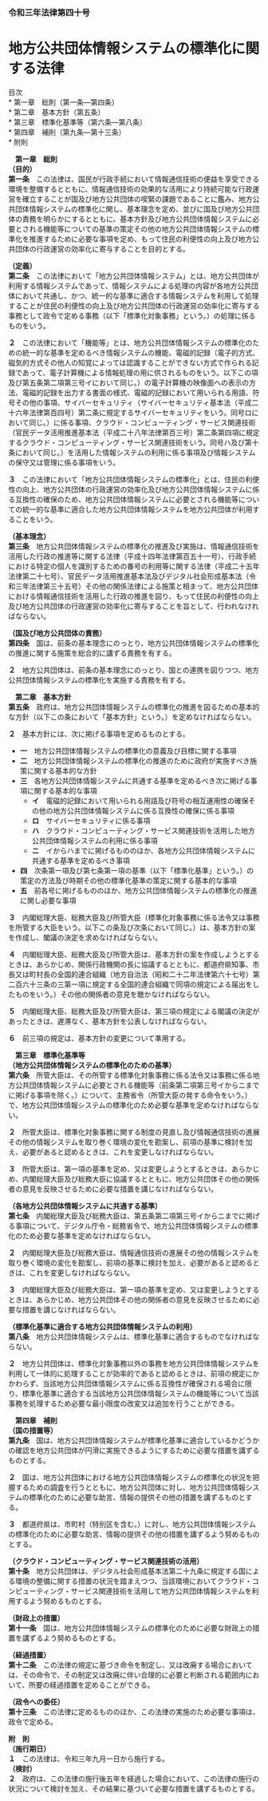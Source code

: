 ### 令和三年法律第四十号  
# 地方公共団体情報システムの標準化に関する法律  
  
目次  
	* 第一章　総則（第一条―第四条）  
	* 第二章　基本方針（第五条）  
	* 第三章　標準化基準等（第六条―第八条）  
	* 第四章　補則（第九条―第十三条）  
	* 附則  
  
&emsp;**第一章　総則**  
**（目的）**  
**第一条**　この法律は、国民が行政手続において情報通信技術の便益を享受できる環境を整備するとともに、情報通信技術の効果的な活用により持続可能な行政運営を確立することが国及び地方公共団体の喫緊の課題であることに鑑み、地方公共団体情報システムの標準化に関し、基本理念を定め、並びに国及び地方公共団体の責務を明らかにするとともに、基本方針及び地方公共団体情報システムに必要とされる機能等についての基準の策定その他の地方公共団体情報システムの標準化を推進するために必要な事項を定め、もって住民の利便性の向上及び地方公共団体の行政運営の効率化に寄与することを目的とする。  
  
**（定義）**  
**第二条**　この法律において「地方公共団体情報システム」とは、地方公共団体が利用する情報システムであって、情報システムによる処理の内容が各地方公共団体において共通し、かつ、統一的な基準に適合する情報システムを利用して処理することが住民の利便性の向上及び地方公共団体の行政運営の効率化に寄与する事務として政令で定める事務（以下「標準化対象事務」という。）の処理に係るものをいう。  
  
**２**　この法律において「機能等」とは、地方公共団体情報システムの標準化のための統一的な基準を定めるべき情報システムの機能、電磁的記録（電子的方式、磁気的方式その他人の知覚によっては認識することができない方式で作られる記録であって、電子計算機による情報処理の用に供されるものをいう。以下この項及び第五条第二項第三号イにおいて同じ。）の電子計算機の映像面への表示の方法、電磁的記録を出力する書面の様式、電磁的記録において用いられる用語、符号その他の事項、サイバーセキュリティ（サイバーセキュリティ基本法（平成二十六年法律第百四号）第二条に規定するサイバーセキュリティをいう。同号ロにおいて同じ。）に係る事項、クラウド・コンピューティング・サービス関連技術（官民データ活用推進基本法（平成二十八年法律第百三号）第二条第四項に規定するクラウド・コンピューティング・サービス関連技術をいう。同号ハ及び第十条において同じ。）を活用した情報システムの利用に係る事項及び情報システムの保守又は管理に係る事項をいう。  
  
**３**　この法律において「地方公共団体情報システムの標準化」とは、住民の利便性の向上、地方公共団体の行政運営の効率化及び地方公共団体情報システムに係る互換性の確保のため、地方公共団体情報システムに必要とされる機能等についての統一的な基準に適合した地方公共団体情報システムを地方公共団体が利用することをいう。  
  
**（基本理念）**  
**第三条**　地方公共団体情報システムの標準化の推進及び実施は、情報通信技術を活用した行政の推進等に関する法律（平成十四年法律第百五十一号）、行政手続における特定の個人を識別するための番号の利用等に関する法律（平成二十五年法律第二十七号）、官民データ活用推進基本法及びデジタル社会形成基本法（令和三年法律第三十五号）その他の関係法律による施策と相まって、地方公共団体における情報通信技術を活用した行政の推進を図り、もって住民の利便性の向上及び地方公共団体の行政運営の効率化に寄与することを旨として、行われなければならない。  
  
**（国及び地方公共団体の責務）**  
**第四条**　国は、前条の基本理念にのっとり、地方公共団体情報システムの標準化の推進に関する施策を総合的に講ずる責務を有する。  
  
**２**　地方公共団体は、前条の基本理念にのっとり、国との連携を図りつつ、地方公共団体情報システムの標準化を実施する責務を有する。  
  
&emsp;**第二章　基本方針**  
**第五条**　政府は、地方公共団体情報システムの標準化の推進を図るための基本的な方針（以下この条において「基本方針」という。）を定めなければならない。  
  
**２**　基本方針には、次に掲げる事項を定めるものとする。  
* **一**　地方公共団体情報システムの標準化の意義及び目標に関する事項  
* **二**　地方公共団体情報システムの標準化の推進のために政府が実施すべき施策に関する基本的な方針  
* **三**　各地方公共団体情報システムに共通する基準を定めるべき次に掲げる事項に関する基本的な事項  
	* **イ**　電磁的記録において用いられる用語及び符号の相互運用性の確保その他の地方公共団体情報システムに係る互換性の確保に係る事項  
	* **ロ**　サイバーセキュリティに係る事項  
	* **ハ**　クラウド・コンピューティング・サービス関連技術を活用した地方公共団体情報システムの利用に係る事項  
	* **ニ**　イからハまでに掲げるもののほか、各地方公共団体情報システムに共通する基準を定めるべき事項  
* **四**　次条第一項及び第七条第一項の基準（以下「標準化基準」という。）の策定の方法及び時期その他の標準化基準の策定に関する基本的な事項  
* **五**　前各号に掲げるもののほか、地方公共団体情報システムの標準化の推進に関し必要な事項  
  
**３**　内閣総理大臣、総務大臣及び所管大臣（標準化対象事務に係る法令又は事務を所管する大臣をいう。以下この条及び次条において同じ。）は、基本方針の案を作成し、閣議の決定を求めなければならない。  
  
**４**　内閣総理大臣、総務大臣及び所管大臣は、基本方針の案を作成しようとするときは、あらかじめ、関係行政機関の長に協議するとともに、都道府県知事、市長又は町村長の全国的連合組織（地方自治法（昭和二十二年法律第六十七号）第二百六十三条の三第一項に規定する全国的連合組織で同項の規定による届出をしたものをいう。）その他の関係者の意見を聴かなければならない。  
  
**５**　内閣総理大臣、総務大臣及び所管大臣は、第三項の規定による閣議の決定があったときは、遅滞なく、基本方針を公表しなければならない。  
  
**６**　前三項の規定は、基本方針の変更について準用する。  
  
&emsp;**第三章　標準化基準等**  
**（地方公共団体情報システムの標準化のための基準）**  
**第六条**　所管大臣は、その所管する標準化対象事務に係る法令又は事務に係る地方公共団体情報システムに必要とされる機能等（前条第二項第三号イからニまでに掲げる事項を除く。）について、主務省令（所管大臣の発する命令をいう。）で、地方公共団体情報システムの標準化のため必要な基準を定めなければならない。  
  
**２**　所管大臣は、標準化対象事務に関する制度の見直し及び情報通信技術の進展その他の情報システムを取り巻く環境の変化を勘案し、前項の基準に検討を加え、必要があると認めるときは、これを変更しなければならない。  
  
**３**　所管大臣は、第一項の基準を定め、又は変更しようとするときは、あらかじめ、内閣総理大臣及び総務大臣に協議するとともに、地方公共団体その他の関係者の意見を反映させるために必要な措置を講じなければならない。  
  
**（各地方公共団体情報システムに共通する基準）**  
**第七条**　内閣総理大臣及び総務大臣は、第五条第二項第三号イからニまでに掲げる事項について、デジタル庁令・総務省令で、地方公共団体情報システムの標準化のため必要な基準を定めなければならない。  
  
**２**　内閣総理大臣及び総務大臣は、情報通信技術の進展その他の情報システムを取り巻く環境の変化を勘案し、前項の基準に検討を加え、必要があると認めるときは、これを変更しなければならない。  
  
**３**　内閣総理大臣及び総務大臣は、第一項の基準を定め、又は変更しようとするときは、あらかじめ、地方公共団体その他の関係者の意見を反映させるために必要な措置を講じなければならない。  
  
**（標準化基準に適合する地方公共団体情報システムの利用）**  
**第八条**　地方公共団体情報システムは、標準化基準に適合するものでなければならない。  
  
**２**　地方公共団体は、標準化対象事務以外の事務を地方公共団体情報システムを利用して一体的に処理することが効率的であると認めるときは、前項の規定にかかわらず、当該地方公共団体情報システムに係る互換性が確保される場合に限り、標準化基準に適合する当該地方公共団体情報システムの機能等について当該事務を処理するため必要な最小限度の改変又は追加を行うことができる。  
  
&emsp;**第四章　補則**  
**（国の措置等）**  
**第九条**　国は、地方公共団体情報システムが標準化基準に適合しているかどうかの確認を地方公共団体が円滑に実施できるようにするために必要な措置を講ずるものとする。  
  
**２**　国は、地方公共団体における地方公共団体情報システムの標準化の状況を把握するための調査を行うとともに、地方公共団体に対し、地方公共団体情報システムの標準化のために必要な助言、情報の提供その他の措置を講ずるものとする。  
  
**３**　都道府県は、市町村（特別区を含む。）に対し、地方公共団体情報システムの標準化のために必要な助言、情報の提供その他の措置を講ずるよう努めるものとする。  
  
**（クラウド・コンピューティング・サービス関連技術の活用）**  
**第十条**　地方公共団体は、デジタル社会形成基本法第二十九条に規定する国による環境の整備に関する措置の状況を踏まえつつ、当該環境においてクラウド・コンピューティング・サービス関連技術を活用して地方公共団体情報システムを利用するよう努めるものとする。  
  
**（財政上の措置）**  
**第十一条**　国は、地方公共団体情報システムの標準化のために必要な財政上の措置を講ずるよう努めるものとする。  
  
**（経過措置）**  
**第十二条**　この法律の規定に基づき命令を制定し、又は改廃する場合においては、その命令で、その制定又は改廃に伴い合理的に必要と判断される範囲内において、所要の経過措置を定めることができる。  
  
**（政令への委任）**  
**第十三条**　この法律に定めるもののほか、この法律の実施のため必要な事項は、政令で定める。  
  
**附　則**  
**（施行期日）**  
**１**　この法律は、令和三年九月一日から施行する。  
**（検討）**  
**２**　政府は、この法律の施行後五年を経過した場合において、この法律の施行の状況について検討を加え、その結果に基づいて必要な措置を講ずるものとする。  
  
